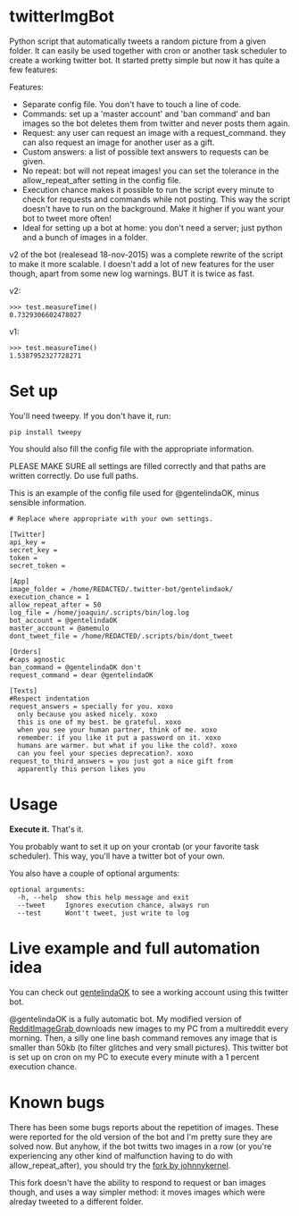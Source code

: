 twitterImgBot
===============

Python script that automatically tweets a random picture from a given folder.
It can easily be used together with cron or another task scheduler to create a working
twitter bot.
It started pretty simple but now it has quite a few features:

Features:
* Separate config file. You don't have to touch a line of code.
* Commands: set up a 'master account' and 'ban command' and ban images so the
bot deletes them from twitter and never posts them again. 
* Request: any user can request an image with a request_command. they can also
request an image for another user as a gift.
* Custom answers: a list of possible text answers to requests can be given.
* No repeat: bot will not repeat images! you can set the tolerance in the
allow_repeat_after setting in the config file.
* Execution chance makes it possible to run the script every minute to check
for requests and commands while not posting. This way the script doesn't have
to run on the background. Make it higher if you want your bot to tweet more
often!
* Ideal for setting up a bot at home: you don't need a server; just python
and a bunch of images in a folder.

v2 of the bot (realesead 18-nov-2015) was a complete rewrite of the script to 
make it more scalable. I doesn't add a lot of new features for the user though,
apart from some new log warnings. BUT it is twice as fast.

v2:
```
>>> test.measureTime()
0.7329306602478027
```
v1:
```
>>> test.measureTime()
1.5387952327728271
```

Set up
===============
You'll need tweepy. If you don't have it, run:

```pip install tweepy```

You should also fill the config file with the appropriate information. 

PLEASE MAKE SURE all settings are filled correctly and that paths are written
correctly. Do use full paths.

This is an example of the config file used for @gentelindaOK, minus sensible information. 

```
# Replace where appropriate with your own settings.

[Twitter]
api_key =
secret_key =
token =
secret_token =

[App]
image_folder = /home/REDACTED/.twitter-bot/gentelindaok/
execution_chance = 1
allow_repeat_after = 50
log_file = /home/joaquin/.scripts/bin/log.log
bot_account = @gentelindaOK
master_account = @amemulo
dont_tweet_file = /home/REDACTED/.scripts/bin/dont_tweet

[Orders]
#caps agnostic
ban_command = @gentelindaOK don't
request_command = dear @gentelindaOK

[Texts]
#Respect indentation
request_answers = specially for you. xoxo
  only because you asked nicely. xoxo
  this is one of my best. be grateful. xoxo
  when you see your human partner, think of me. xoxo
  remember: if you like it put a password on it. xoxo
  humans are warmer. but what if you like the cold?. xoxo
  can you feel your species deprecation?. xoxo
request_to_third_answers = you just got a nice gift from
  apparently this person likes you
```

Usage
===============

**Execute it.** That's it.

You probably want to set it up on your crontab (or your favorite task scheduler).
This way, you'll have a twitter bot of your own.

You also have a couple of optional arguments:

```
optional arguments:
  -h, --help  show this help message and exit
  --tweet     Ignores execution chance, always run
  --test      Wont't tweet, just write to log
```

Live example and full automation idea
==============
You can check out [gentelindaOK](http://twitter.com/gentelindaOK) to see
a working account using this twitter bot.

@gentelindaOK is a fully automatic bot. My modified version of [RedditImageGrab
](https://github.com/joaquinlpereyra/RedditImageGrab)
downloads new images to my PC from a multireddit every morning. Then, a silly
one line bash command removes any image that is smaller than 50kb (to filter
glitches and very small pictures). This twitter bot is set up on cron
on my PC to execute every minute with a 1 percent execution chance.

Known bugs 
===============
There has been some bugs reports about the repetition of images. These were
reported for the old version of the bot and I'm pretty sure they are solved now.
But anyhow, if the bot twitts two images in a row (or you're experiencing any other kind
of malfunction having to do with allow_repeat_after), you should try the
[fork by johnnykernel](https://github.com/johnnykernel/twitterImgBot).

This fork doesn't have the ability to respond to request or ban images though,
and uses a way simpler method: it moves images which were alreday tweeted to 
a different folder.

